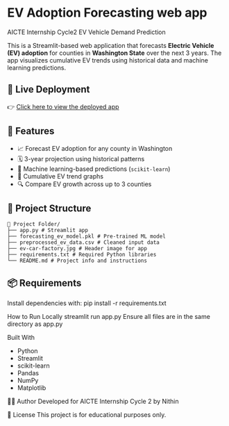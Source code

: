 # EV Adoption Forecasting web app
AICTE Internship Cycle2 EV Vehicle Demand Prediction

This is a Streamlit-based web application that forecasts **Electric Vehicle (EV) adoption** for counties in **Washington State** over the next 3 years. The app visualizes cumulative EV trends using historical data and machine learning predictions.



## 🚀 Live Deployment

👉 [Click here to view the deployed app](https://evadoptionforecasting-n3nyh45jt8f7agtvhxw7rk.streamlit.app/)



## 🧠 Features

- 📈 Forecast EV adoption for any county in Washington
- 🗓️ 3-year projection using historical patterns
- 🧮 Machine learning-based predictions (`scikit-learn`)
- 🧾 Cumulative EV trend graphs
- 🔍 Compare EV growth across up to 3 counties



## 📂 Project Structure
```
📁 Project Folder/
├── app.py # Streamlit app
├── forecasting_ev_model.pkl # Pre-trained ML model
├── preprocessed_ev_data.csv # Cleaned input data
├── ev-car-factory.jpg # Header image for app
├── requirements.txt # Required Python libraries
└── README.md # Project info and instructions
```

## 📦 Requirements

Install dependencies with:
pip install -r requirements.txt

How to Run Locally
streamlit run app.py
Ensure all files are in the same directory as app.py

Built With
- Python
- Streamlit
- scikit-learn
- Pandas
- NumPy
- Matplotlib

🙋‍♂️ Author
Developed for AICTE Internship Cycle 2 by Nithin

📘 License
This project is for educational purposes only.
